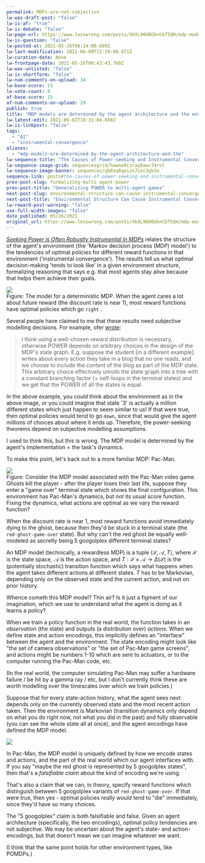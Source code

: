 ```yaml
---
permalink: MDPs-are-not-subjective
lw-was-draft-post: "false"
lw-is-af: "true"
lw-is-debate: "false"
lw-page-url: https://www.lesswrong.com/posts/XkXL96H6GknCbT5QH/mdp-models-are-determined-by-the-agent-architecture-and-the
lw-is-question: "false"
lw-posted-at: 2021-05-26T00:14:00.699Z
lw-last-modification: 2021-06-09T12:29:08.871Z
lw-curation-date: None
lw-frontpage-date: 2021-05-26T00:43:43.780Z
lw-was-unlisted: "false"
lw-is-shortform: "false"
lw-num-comments-on-upload: 34
lw-base-score: 23
lw-vote-count: 8
af-base-score: 15
af-num-comments-on-upload: 29
publish: true
title: "MDP models are determined by the agent architecture and the environmental dynamics"
lw-latest-edit: 2021-06-02T18:31:04.668Z
lw-is-linkpost: "false"
tags: 
  - "AI"
  - "instrumental-convergence"
aliases: 
  - "mdp-models-are-determined-by-the-agent-architecture-and-the"
lw-sequence-title: "The Causes of Power-seeking and Instrumental Convergence"
lw-sequence-image-grid: sequencesgrid/hawnw9czray8awc74rnl
lw-sequence-image-banner: sequences/qb8zq6qeizk7inc3gk2e
sequence-link: posts#the-causes-of-power-seeking-and-instrumental-convergence
prev-post-slug: formalizing-multi-agent-power
prev-post-title: "Generalizing POWER to multi-agent games"
next-post-slug: environmental-structure-can-cause-instrumental-convergence
next-post-title: "Environmental Structure Can Cause Instrumental Convergence"
lw-reward-post-warning: "false"
use-full-width-images: "false"
date_published: 05/26/2021
original_url: https://www.lesswrong.com/posts/XkXL96H6GknCbT5QH/mdp-models-are-determined-by-the-agent-architecture-and-the
---
```

[_Seeking Power is Often Robustly Instrumental in MDPs_](/seeking-power-is-often-convergently-instrumental-in-mdps) relates the structure of the agent's environment (the 'Markov decision process (MDP) model') to the tendencies of optimal policies for different reward functions in that environment ('instrumental convergence'). The results tell us what optimal decision-making 'tends to look like' in a given environment structure, formalizing reasoning that says e.g. that most agents stay alive because that helps them achieve their goals.

![](https://39669.cdn.cke-cs.com/rQvD3VnunXZu34m86e5f/images/205fc7acb3e1ab7c1aa5af9239395306b4ee76d4565f33b3.png)
<br/>Figure: The model for a deterministic MDP. When the agent cares a lot about future reward (the discount rate is near 1), most reward functions have optimal policies which go `right` .

Several people have claimed to me that these results need subjective modelling decisions. For example, ofer [wrote](https://www.lesswrong.com/posts/HduCjmXTBD4xYTegv/draft-report-on-existential-risk-from-power-seeking-ai?commentId=DjjtezKuT3bCZZPJu#ay8nySSiA2SgZGAXp):

> I think using a well-chosen reward distribution is necessary, otherwise POWER depends on arbitrary choices in the design of the MDP's state graph. E.g. suppose the student \[in a different example\] writes about every action they take in a blog that no one reads, and we choose to include the content of the blog as part of the MDP state. This arbitrary choice effectively unrolls the state graph into a tree with a constant branching factor (+ self-loops in the terminal states) and we get that the POWER of all the states is equal.

In the above example, you _could_ think about the environment as in the above image, _or_ you could imagine that state '3' is actually a million different states which just happen to seem similar to us! If that were true, then optimal policies would tend to go `down`, since that would give the agent millions of choices about where it ends up. Therefore, the power-seeking theorems depend on subjective modelling assumptions.

I used to think this, but this is wrong. The MDP model is determined by the agent's implementation + the task's dynamics.

To make this point, let's back out to a more familiar MDP: Pac-Man. 

![](https://39669.cdn.cke-cs.com/rQvD3VnunXZu34m86e5f/images/6fe10f812c950aa80e3bafd20aa87bc09ed60d57b1e1c6cc.png)
<br/>Figure: Consider the MDP model associated with the Pac-Man video game. Ghosts kill the player - after the player loses their last life, suppose they enter a "game over" terminal state which shows the final configuration. This environment has Pac-Man's dynamics, but _not_ its usual score function. Fixing the dynamics, what actions are optimal as we vary the reward function?

When the discount rate is near 1, most reward functions avoid immediately dying to the ghost, because then they'd be stuck in a terminal state (the `red-ghost-game-over` state). But why can't the red ghost be equally well-modeled as secretly being 5 googolplex different terminal states?

An MDP model (technically, a rewardless MDP) is a tuple $\langle \mathcal{S}, \mathcal{A}, T \rangle$, where $\mathcal{S}$ is the state space, $\mathcal{A}$ is the action space, and $T:\mathcal{S} \times \mathcal{A}\to \Delta(\mathcal{S})$ is the (potentially stochastic) transition function which says what happens when the agent takes different actions at different states. $T$ has to be Markovian, depending only on the observed state and the current action, and not on prior history. 

Whence cometh this MDP model? Thin air? Is it just a figment of our imagination, which we use to understand what the agent is doing as it learns a policy? 

When we train a policy function in the real world, the function takes in an _observation_ (the state) and outputs (a distribution over) _actions_. When we define state and action encodings, this implicitly defines an "interface" between the agent and the environment. The state encoding might look like "the set of camera observations" or "the set of Pac-Man game screens", and actions might be numbers 1-10 which are sent to actuators, or to the computer running the Pac-Man code, etc. 

(In the real world, the computer simulating Pac-Man may suffer a hardware failure / be hit by a gamma ray / etc, but I don't currently think these are worth modelling over the timescales over which we train policies.)

Suppose that for every state-action history, what the agent sees next depends only on the currently observed state and the most recent action taken. Then the environment is Markovian (transition dynamics only depend on what you do right now, not what you did in the past) and fully observable (you can see the whole state all at once), and the agent encodings have defined the MDP model. 

![](https://39669.cdn.cke-cs.com/rQvD3VnunXZu34m86e5f/images/6fe10f812c950aa80e3bafd20aa87bc09ed60d57b1e1c6cc.png)

In Pac-Man, the MDP model is uniquely defined by how we encode states and actions, and the part of the real world which our agent interfaces with. If you say "maybe the red ghost is represented by 5 googolplex states", then that's a _falsifiable claim_ about the kind of encoding we're using. 

That's also a claim that we can, in theory, specify reward functions which distinguish between 5 googolplex variants of `red-ghost-game-over`. If that were true, then yes - optimal policies _really would_ tend to "die" immediately, since they'd have so many choices. 

The "5 googolplex" claim is both falsifiable and false. Given an agent architecture (specifically, the two encodings), optimal policy tendencies are not subjective. We may be uncertain about the agent's state- and action-encodings, but that doesn't mean we can imagine whatever we want. 

(I think that the same point holds for other environment types, like POMDPs.)